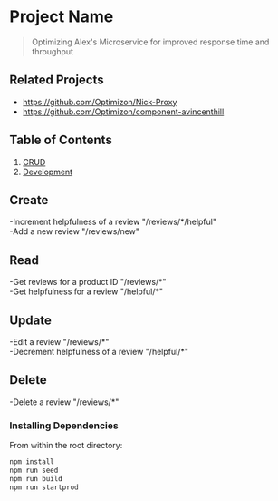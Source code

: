 # Project Name

> Optimizing Alex's Microservice for improved response time and throughput

## Related Projects

  - https://github.com/Optimizon/Nick-Proxy
  - https://github.com/Optimizon/component-avincenthill

## Table of Contents

1. [CRUD](#Usage)
1. [Development](#development)

## Create
-Increment helpfulness of a review "/reviews/\*/helpful"      
-Add a new review "/reviews/new"

## Read
-Get reviews for a product ID "/reviews/\*"  
-Get helpfulness for a review "/helpful/\*"

## Update
-Edit a review "/reviews/\*"  
-Decrement helpfulness of a review "/helpful/\*"

## Delete
-Delete a review "/reviews/\*"  

### Installing Dependencies

From within the root directory:

```sh
npm install 
npm run seed
npm run build
npm run startprod
```

